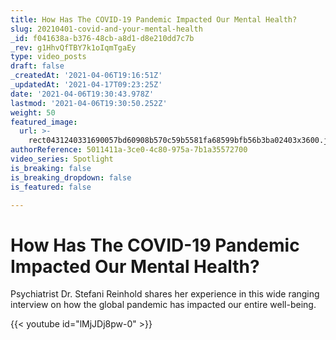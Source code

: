 ```yaml
---
title: How Has The COVID-19 Pandemic Impacted Our Mental Health?
slug: 20210401-covid-and-your-mental-health
_id: f041638a-b376-48cb-a8d1-d8e210dd7c7b
_rev: g1HhvQfTBY7k1oIqmTgaEy
type: video_posts
draft: false
_createdAt: '2021-04-06T19:16:51Z'
_updatedAt: '2021-04-17T09:23:25Z'
date: '2021-04-06T19:30:43.978Z'
lastmod: '2021-04-06T19:30:50.252Z'
weight: 50
featured_image:
  url: >-
    rect0431240331690057bd60908b570c59b5581fa68599bfb56b3ba02403x3600.jpg
authorReference: 5011411a-3ce0-4c80-975a-7b1a35572700
video_series: Spotlight
is_breaking: false
is_breaking_dropdown: false
is_featured: false

---
```

# How Has The COVID-19 Pandemic Impacted Our Mental Health?

Psychiatrist Dr. Stefani Reinhold shares her experience in this wide ranging interview on how the global pandemic has impacted our entire well-being.



{{< youtube id="lMjJDj8pw-0" >}}